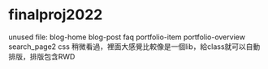 # finalproj2022
unused file: blog-home blog-post faq portfolio-item portfolio-overview search_page2 
css 稍微看過，裡面大感覺比較像是一個lib，給class就可以自動排版，排版包含RWD
